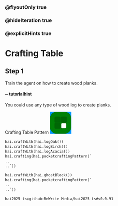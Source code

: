 ### @flyoutOnly true
### @hideIteration true
### @explicitHints true

# Crafting Table

## Step 1
Train the agent on how to create wood planks.

#### ~ tutorialhint 
You could use any type of wood log to create planks.

Crafting Table Pattern
![Craft Wood Plank](https://raw.githubusercontent.com/ReWrite-Media/makecode/master/blocks/hai2025/img/plank.png "Craft Wood Plank")

```ghost
hai.craftWith(hai.logOak())
hai.craftWith(hai.logBirch())
hai.craftWith(hai.logAcacia())
hai.crafting(hai.pocketcraftingPattern(`
..
..`))
```

```template
hai.craftWith(hai.ghostBlock())
hai.crafting(hai.pocketcraftingPattern(`
..
..`))
```

```package
hai2025-ts=github:ReWrite-Media/hai2025-ts#v0.0.91
```

